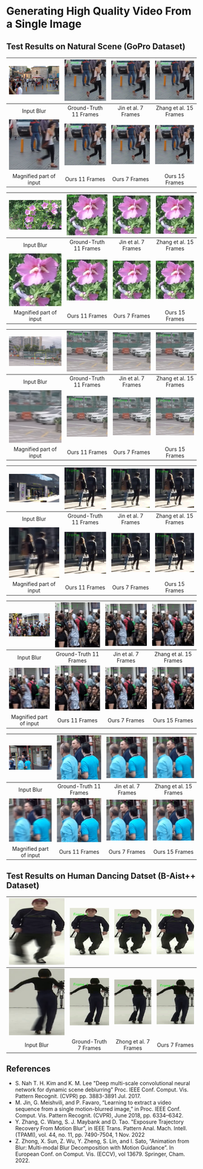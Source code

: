 # Generating High Quality Video From a Single Image

## Test Results on Natural Scene (GoPro Dataset)

| ![](/samples/s1.png)  | ![](/samples/s1_gt.gif) | ![](/samples/s1_jin.gif) | ![](/samples/s1_zhang.gif) |
| :----------: | :----------: | :----------: | :----------: |
| Input Blur  | Ground-Truth 11 Frames | Jin et al. 7 Frames | Zhang et al. 15 Frames |
| ![](/samples/s1_mag.png)  | ![](/samples/s1_ours_11.gif) | ![](/samples/s1_ours_7.gif) | ![](/samples/s1_ours_15.gif) |
| Magnified part of input  | Ours 11 Frames | Ours 7 Frames | Ours 15 Frames |

| ![](/samples/s6.png)  | ![](/samples/s6_gt.gif) | ![](/samples/s6_jin.gif) | ![](/samples/s6_zhang.gif) |
| :----------: | :----------: | :----------: | :----------: |
| Input Blur  | Ground-Truth 11 Frames | Jin et al. 7 Frames | Zhang et al. 15 Frames |
| ![](/samples/s6_mag.png)  | ![](/samples/s6_ours_11.gif) | ![](/samples/s6_ours_7.gif) | ![](/samples/s6_ours_15.gif) |
| Magnified part of input  | Ours 11 Frames | Ours 7 Frames | Ours 15 Frames |


| ![](/samples/s2.png)  | ![](/samples/s2_gt.gif) | ![](/samples/s2_jin.gif) | ![](/samples/s2_zhang.gif) |
| :----------: | :----------: | :----------: | :----------: |
| Input Blur  | Ground-Truth 11 Frames | Jin et al. 7 Frames | Zhang et al. 15 Frames |
| ![](/samples/s2_mag.png)  | ![](/samples/s2_ours_11.gif) | ![](/samples/s2_ours_7.gif) | ![](/samples/s2_ours_15.gif) |
| Magnified part of input  | Ours 11 Frames | Ours 7 Frames | Ours 15 Frames |


| ![](/samples/s3.png)  | ![](/samples/s3_gt.gif) | ![](/samples/s3_jin.gif) | ![](/samples/s3_zhang.gif) |
| :----------: | :----------: | :----------: | :----------: |
| Input Blur  | Ground-Truth 11 Frames | Jin et al. 7 Frames | Zhang et al. 15 Frames |
| ![](/samples/s3_mag.png)  | ![](/samples/s3_ours_11.gif) | ![](/samples/s3_ours_7.gif) | ![](/samples/s3_ours_15.gif) |
| Magnified part of input  | Ours 11 Frames | Ours 7 Frames | Ours 15 Frames |

| ![](/samples/s4.png)  | ![](/samples/s4_gt.gif) | ![](/samples/s4_jin.gif) | ![](/samples/s4_zhang.gif) |
| :----------: | :----------: | :----------: | :----------: |
| Input Blur  | Ground-Truth 11 Frames | Jin et al. 7 Frames | Zhang et al. 15 Frames |
| ![](/samples/s4_mag.png)  | ![](/samples/s4_ours_11.gif) | ![](/samples/s4_ours_7.gif) | ![](/samples/s4_ours_15.gif) |
| Magnified part of input  | Ours 11 Frames | Ours 7 Frames | Ours 15 Frames |

| ![](/samples/s5.png)  | ![](/samples/s5_gt.gif) | ![](/samples/s5_jin.gif) | ![](/samples/s5_zhang.gif) |
| :----------: | :----------: | :----------: | :----------: |
| Input Blur  | Ground-Truth 11 Frames | Jin et al. 7 Frames | Zhang et al. 15 Frames |
| ![](/samples/s5_mag.png)  | ![](/samples/s5_ours_11.gif) | ![](/samples/s5_ours_7.gif) | ![](/samples/s5_ours_15.gif) |
| Magnified part of input  | Ours 11 Frames | Ours 7 Frames | Ours 15 Frames |

## Test Results on Human Dancing Datset (B-Aist++ Dataset)

| ![](/samples/s7.png)  | ![](/samples/s7_gt.gif) | ![](/samples/s7_zhong.gif) | ![](/samples/s7_ours.gif) |
| :----------: | :----------: | :----------: | :----------: |
| ![](/samples/s8.png)  | ![](/samples/s8_gt.gif) | ![](/samples/s8_zhong.gif) | ![](/samples/s8_ours.gif) |
| Input Blur  | Ground-Truth 7 Frames | Zhong et al. 7 Frames | Ours 7 Frames |

## References
+ S. Nah T. H. Kim and K. M. Lee "Deep multi-scale convolutional neural network for dynamic scene deblurring" Proc. IEEE Conf. Comput. Vis. Pattern Recognit. (CVPR) pp. 3883-3891 Jul. 2017.
+ M. Jin, G. Meishvili, and P. Favaro, “Learning to extract a video sequence from a single motion-blurred image,” in Proc. IEEE Conf. Comput. Vis. Pattern Recognit. (CVPR), June 2018, pp. 6334–6342. 
+ Y. Zhang, C. Wang, S. J. Maybank and D. Tao. "Exposure Trajectory Recovery From Motion Blur”, in IEEE Trans. Pattern Anal. Mach. Intell. (TPAMI), vol. 44, no. 11, pp. 7490-7504, 1 Nov. 2022
+ Z. Zhong, X. Sun, Z. Wu, Y. Zheng, S. Lin, and I. Sato, “Animation from Blur: Multi-modal Blur Decomposition with Motion Guidance”. In European Conf. on Comput. Vis. (ECCV), vol 13679. Springer, Cham. 2022.

